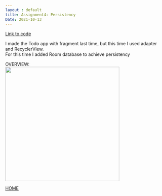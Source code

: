 ```yaml
---
layout : default
title: Assignment4: Persistency 
Date: 2021-10-13
---
```

[Link to code](https://github.com/saiqi1999/cs5520project/tree/main/Assignment4)

I made the Todo app with fragment last time, but this time I used adapter and RecyclerView.\
For this time I added Room database to achieve persistency 

OVERVIEW:\
<img src = "https://raw.githubusercontent.com/saiqi1999/cs5520project/gh-pages/images/HW4/HW4overview.gif" width="360"/>


[HOME](https://saiqi1999.github.io/cs5520project/)
